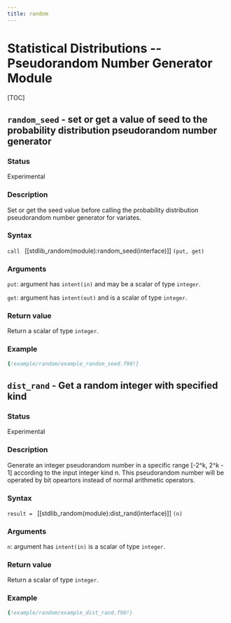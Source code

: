 ```yaml
---
title: random
---
```


# Statistical Distributions -- Pseudorandom Number Generator Module

[TOC]

## `random_seed` - set or get a value of seed to the probability distribution pseudorandom number generator

### Status

Experimental

### Description

Set or get the seed value before calling the probability distribution pseudorandom number generator for variates.

### Syntax

`call ` [[stdlib_random(module):random_seed(interface)]] `(put, get)`

### Arguments

`put`: argument has `intent(in)` and may be a scalar of type `integer`.

`get`: argument has `intent(out)` and is a scalar of type `integer`.

### Return value

Return a scalar of type `integer`.

### Example

```fortran
{!example/random/example_random_seed.f90!}
```

## `dist_rand` - Get a random integer with specified kind

### Status

Experimental

### Description

Generate an integer pseudorandom number in a specific range [-2^k, 2^k - 1] according to the input integer kind n. This pseudorandom number will be operated by bit opeartors instead of normal arithmetic operators.

### Syntax

`result = ` [[stdlib_random(module):dist_rand(interface)]] `(n)`

### Arguments

`n`: argument has `intent(in)` is a scalar of type `integer`.

### Return value

Return a scalar of type `integer`.

### Example

```fortran
{!example/random/example_dist_rand.f90!}
```
